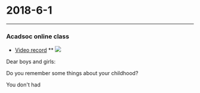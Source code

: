 2018-6-1
========
***
### Acadsoc online class
* [Video record](http://straindown.quanshi.com/doc/classroom/mp4convert/3095133zh_CN.mp4)
**
![](http://theteachersdigest.com/wp-content/uploads/2014/11/Childrens-Day-640x336.png)

Dear boys and girls:

Do you remember some things about your childhood?

You don't had 